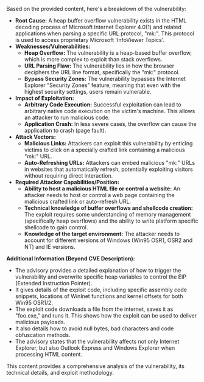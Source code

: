 Based on the provided content, here's a breakdown of the vulnerability:

*   **Root Cause:** A heap buffer overflow vulnerability exists in the HTML decoding process of Microsoft Internet Explorer 4.0(1) and related applications when parsing a specific URL protocol, "mk:". This protocol is used to access proprietary Microsoft 'InfoViewer Topics'.
*   **Weaknesses/Vulnerabilities:**
    *   **Heap Overflow:** The vulnerability is a heap-based buffer overflow, which is more complex to exploit than stack overflows.
    *   **URL Parsing Flaw:** The vulnerability lies in how the browser deciphers the URL line format, specifically the "mk:" protocol.
    *   **Bypass Security Zones:** The vulnerability bypasses the Internet Explorer "Security Zones" feature, meaning that even with the highest security settings, users remain vulnerable.
*   **Impact of Exploitation:**
    *   **Arbitrary Code Execution:** Successful exploitation can lead to arbitrary native code execution on the victim's machine. This allows an attacker to run malicious code.
    *   **Application Crash:** In less severe cases, the overflow can cause the application to crash (page fault).
*   **Attack Vectors:**
    *   **Malicious Links:** Attackers can exploit this vulnerability by enticing victims to click on a specially crafted link containing a malicious "mk:" URL.
    *   **Auto-Refreshing URLs:** Attackers can embed malicious "mk:" URLs in websites that automatically refresh, potentially exploiting visitors without requiring direct interaction.
*  **Required Attacker Capabilities/Position:**
   *   **Ability to host a malicious HTML file or control a website:** An attacker needs to host or control a web page containing the malicious crafted link or auto-refresh URL.
   *   **Technical knowledge of buffer overflows and shellcode creation:** The exploit requires some understanding of memory management (specifically heap overflows) and the ability to write platform specific shellcode to gain control.
   *   **Knowledge of the target environment:**  The attacker needs to account for different versions of Windows (Win95 OSR1, OSR2 and NT) and IE versions.

**Additional Information (Beyond CVE Description):**
* The advisory provides a detailed explanation of how to trigger the vulnerability and overwrite specific heap variables to control the EIP (Extended Instruction Pointer).
* It gives details of the exploit code, including specific assembly code snippets, locations of WinInet functions and kernel offsets for both Win95 OSR1/2.
* The exploit code downloads a file from the internet, saves it as "foo.exe," and runs it. This shows how the exploit can be used to deliver malicious payloads.
* It also details how to avoid null bytes, bad characters and code obfuscation methods.
* The advisory states that the vulnerability affects not only Internet Explorer, but also Outlook Express and Windows Explorer when processing HTML content.

This content provides a comprehensive analysis of the vulnerability, its technical details, and exploit methodology.